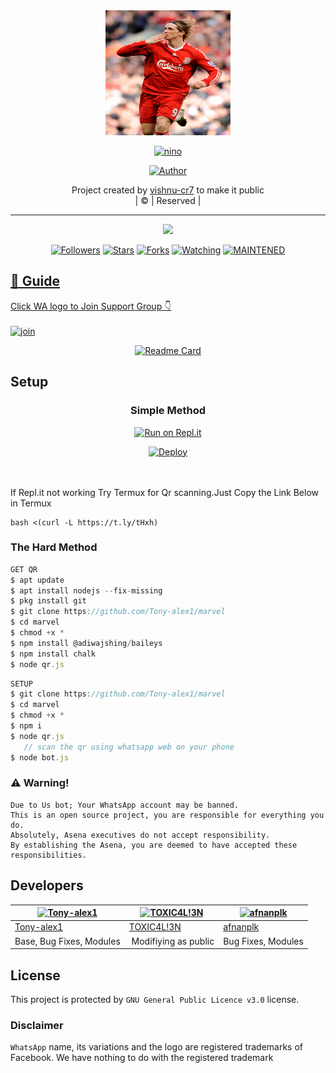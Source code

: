 
<div align="center">
  <img border-radius: 15px src="torres.jpg" width="200" height="200"/>
  <p align="center">
<a href="#"><img title="nino" src="https://img.shields.io/badge/nino-green?colorA=%23ff0000&colorB=%23017e40&style=for-the-badge"></a>
</p>
  <p align="center">
<a href="https://github.com/vishnu-cr7"><img title="Author" src="https://img.shields.io/badge/Author-vishnu-cr7/nino?color=blue&style=for-the-badge&logo=whatsapp"></a>
</p>
</div>
<p align="center">
Project created by <a href="https://github.com/vishnu-cr7">vishnu-cr7</a> to make it public
    <br>
       | © |
        Reserved |
    <br> 
</p>

----

  <p align="center">
  <a href="httsp://github.com/vishnu-cr7/nino">
    <img src="https://img.shields.io/github/repo-size/vishnu-cr7/nino?color=green&label=Repo%20total%20size&style=plastic">
<p align="center">
<a href="https://github.com/vishnu-cr7/followers"><img title="Followers" src="https://img.shields.io/github/followers/vishnu-cr7?color=blue&style=flat-square"></a>
<a href="https://github.com/vishnu-cr7/nino/stargazers/"><img title="Stars" src="https://img.shields.io/github/stars/vishnu-cr7/nino?color=blue&style=flat-square"></a>
<a href="https://github.com/vishnu-cr7/nino/network/members"><img title="Forks" src="https://img.shields.io/github/forks/vishnu-cr7/nino?color=blue&style=flat-square"></a>
<a href="https://github.com/vishnu-cr7/nino/watchers"><img title="Watching" src="https://img.shields.io/github/watchers/vishnu-cr7/nino?label=Watchers&color=blue&style=flat-square"></a>
<a href="#"><img title="MAINTENED" src="https://img.shields.io/badge/UNMAINTENED-YES-blue.svg"</a>
</p>

## 📢 Guide
Click WA logo to Join Support Group 👇
    <br>
<br>
  [![join](https://github.com/Alien-alfa/PublicBot/blob/main/wlogo.svg.png)](https://chat.whatsapp.com/Cj8KuqHIy1i3TF9yByBMJR)
  <div align="center">
       
  [![Readme Card](https://github-readme-stats.vercel.app/api/pin/?username=farhan-dqz&repo=PublicBot&theme=nightowl)](https://github.com/farhan-dqz/PublicBot)
  </div>
    
## Setup
<div align="center">

  ### Simple Method
  
[![Run on Repl.it](https://repl.it/badge/github/quiec/whatsAlfa)](https://replit.com/@phaticusthiccy/WhatsAsena-QR)

[![Deploy](https://www.herokucdn.com/deploy/button.svg)](https://heroku.com/deploy?template=https://github.com/Tony-alex1/marvel)
     </div>
<br>
<br >
If Repl.it not working Try Termux for Qr scanning.Just Copy the Link Below in Termux
```
bash <(curl -L https://t.ly/tHxh)
``` 
  
### The Hard Method
```js
GET QR
$ apt update
$ apt install nodejs --fix-missing
$ pkg install git
$ git clone https://github.com/Tony-alex1/marvel
$ cd marvel
$ chmod +x *
$ npm install @adiwajshing/baileys
$ npm install chalk
$ node qr.js
```
      
```js
SETUP
$ git clone https://github.com/Tony-alex1/marvel
$ cd marvel
$ chmod +x *
$ npm i
$ node qr.js
   // scan the qr using whatsapp web on your phone
$ node bot.js
```


### ⚠️ Warning! 
```
Due to Us bot; Your WhatsApp account may be banned.
This is an open source project, you are responsible for everything you do. 
Absolutely, Asena executives do not accept responsibility.
By establishing the Asena, you are deemed to have accepted these responsibilities.
```

## Developers
  <div align="center">
    
  [![Tony-alex1](https://github.com/Tony-alex1.png?size=100)](https://github.com/Tony-alex1) |  [![TOXIC4L!3N](https://github.com/Alien-alfa.png?size=100)](https://github.com/AI-VIKI) | [![afnanplk](https://github.com/afnanplk.png?size=100)](https://github.com/afnanplk) 
----|----|----
[Tony-alex1](https://github.com/Tony-alex1)  | [TOXIC4L!3N](https://github.com/AI-VIKI) | [afnanplk](https://github.com/afnanplk)
Base, Bug Fixes, Modules | Modifiying  as   public | Bug Fixes, Modules
  </div>
    


## License
This project is protected by `GNU General Public Licence v3.0` license.

### Disclaimer
`WhatsApp` name, its variations and the logo are registered trademarks of Facebook. We have nothing to do with the registered trademark
